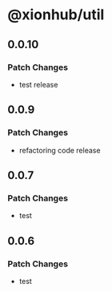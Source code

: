# @xionhub/util

## 0.0.10

### Patch Changes

- test release

## 0.0.9

### Patch Changes

- refactoring code release

## 0.0.7

### Patch Changes

- test

## 0.0.6

### Patch Changes

- test
